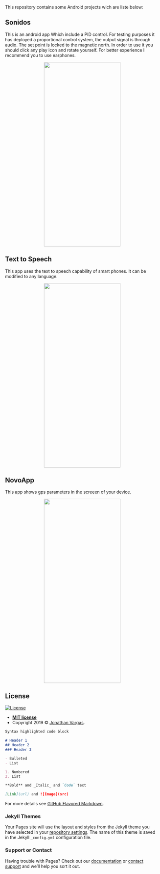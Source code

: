 This repository contains some Android projects wich are liste below:

## Sonidos

This is an android app Which include a PID control. For testing purposes it has deployed a proportional control system, the output signal is through audio. The set point is locked to the magnetic north. In order to use it you should click any play icon and rotate yourself. For better experience I recommend you to use earphones. 

<p align="center">
  <img height="600" width="250" src="https://www.jonathanvargas.ml/wp-content/uploads/2019/03/sonidos1.png">
</p>


## Text to Speech

This app uses the text to speech capability of smart phones. It can be modified to any language.

<p align="center">
  <img height="600" width="250" src="https://www.jonathanvargas.ml/wp-content/uploads/2019/03/Screenshot_2019-03-13-17-40-11-384_com.e.jona_.text_to_speech.png">
</p>

## NovoApp

This app shows gps parameters in the screeen of your device.

<p align="center">
  <img height="600" width="250" src="https://www.jonathanvargas.ml/wp-content/uploads/2019/03/Screenshot_2019-03-13-18-02-19-657_com.e.jona_.novoapp.png">
</p>



## License

[![License](http://img.shields.io/:license-mit-blue.svg?style=flat-square)](http://badges.mit-license.org)

- **[MIT license](http://opensource.org/licenses/mit-license.php)**
- Copyright 2019 © <a href="https://www.jonathanvargas.ml" target="_blank">Jonathan Vargas</a>.





```markdown
Syntax highlighted code block

# Header 1
## Header 2
### Header 3

- Bulleted
- List

1. Numbered
2. List

**Bold** and _Italic_ and `Code` text

[Link](url) and ![Image](src)
```

For more details see [GitHub Flavored Markdown](https://guides.github.com/features/mastering-markdown/).

### Jekyll Themes

Your Pages site will use the layout and styles from the Jekyll theme you have selected in your [repository settings](https://github.com/jonra1993/Android_Examples/settings). The name of this theme is saved in the Jekyll `_config.yml` configuration file.

### Support or Contact

Having trouble with Pages? Check out our [documentation](https://help.github.com/categories/github-pages-basics/) or [contact support](https://github.com/contact) and we’ll help you sort it out.
